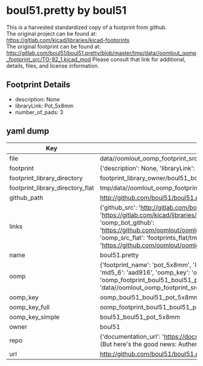 # boul51.pretty by boul51  
This is a harvested standardized copy of a footprint from github.  
The original project can be found at:  
https://gitlab.com/kicad/libraries/kicad-footprints  
The original footprint can be found at:
http://gitlab.com/boul51/boul51.pretty/blob/master/tmp/data//oomlout_oomp_footprint_src/TO-92_1.kicad_mod
Please consult that link for additional, details, files, and license information.  
## Footprint Details
* description: None  
* libraryLink: Pot_5x8mm  
* number_of_pads: 3  
## yaml dump  
| Key | Value |  
| --- | --- |  
| file | data//oomlout_oomp_footprint_src/boul51.pretty/Pot_5x8mm.kicad_mod |  
| footprint | {'description': None, 'libraryLink': 'Pot_5x8mm', 'number_of_pads': 3} |  
| footprint_library_directory | footprint_library_owner/boul51_boul51.pretty |  
| footprint_library_directory_flat | tmp/data//oomlout_oomp_footprint_src/footprints_flat/boul51_boul51_pot_5x8mm/working |  
| github_path | http://github.com/boul51/boul51.pretty/blob/master/tmp/data//oomlout_oomp_footprint_src/Pot_5x8mm.kicad_mod |  
| links | {'github_src': 'http://gitlab.com/boul51/boul51.pretty/blob/master/tmp/data//oomlout_oomp_footprint_src/TO-92_1.kicad_mod', 'github_src_repo': 'https://gitlab.com/kicad/libraries/kicad-footprints', 'oomp_bot': 'tmp/data//oomlout_oomp_footprint_src/footprints/boul51_boul51_pot_5x8mm/working', 'oomp_bot_github': 'https://github.com/oomlout/oomlout_oomp_footprint_bot/tree/main/tmp/data//oomlout_oomp_footprint_src/footprints/boul51_boul51_pot_5x8mm/working', 'oomp_src_flat': 'footprints_flat/tmp/data//oomlout_oomp_footprint_src/footprints_flat/boul51_boul51_pot_5x8mm/working', 'oomp_src_flat_github': 'https://github.com/oomlout/oomlout_oomp_footprint_src/tree/main/tmp/data//oomlout_oomp_footprint_src/footprints_flat/boul51_boul51_pot_5x8mm/working'} |  
| name | boul51.pretty |  
| oomp | {'footprint_name': 'pot_5x8mm', 'library_name': 'boul51', 'md5': 'aad9164ab734986c7384a38501df7107', 'md5_10': 'aad9164ab7', 'md5_5': 'aad91', 'md5_6': 'aad916', 'oomp_key': 'oomp_boul51_boul51_pot_5x8mm', 'oomp_key_extra': 'oomp_footprint_boul51_boul51_pot_5x8mm', 'oomp_key_full': 'oomp_footprint_boul51_boul51_pot_5x8mm_aad916', 'oomp_key_simple': 'boul51_boul51_pot_5x8mm', 'original_filename': 'data//oomlout_oomp_footprint_src/boul51.pretty/Pot_5x8mm.kicad_mod', 'owner_name': 'boul51'} |  
| oomp_key | oomp_boul51_boul51_pot_5x8mm |  
| oomp_key_full | oomp_footprint_boul51_boul51_pot_5x8mm |  
| oomp_key_simple | boul51_boul51_pot_5x8mm |  
| owner | boul51 |  
| repo | {'documentation_url': 'https://docs.github.com/rest/overview/resources-in-the-rest-api#rate-limiting', 'message': "API rate limit exceeded for 84.66.142.224. (But here's the good news: Authenticated requests get a higher rate limit. Check out the documentation for more details.)"} |  
| url | http://github.com/boul51/boul51.pretty |  

